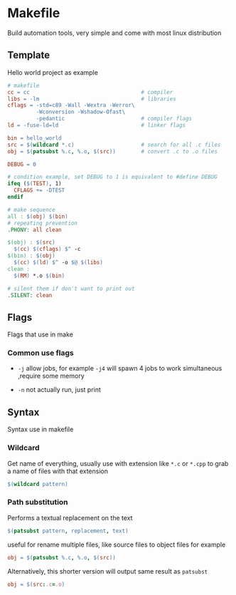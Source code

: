 # Makefile

Build automation tools, very simple and come with most linux distribution

## Template

Hello world project as example

```makefile
# makefile 
cc = cc                                   # compiler
libs = -lm                                # libraries
cflags = -std=c89 -Wall -Wextra -Werror\
         -Wconversion -Wshadow-Ofast\
         -pedantic                        # compiler flags
ld = -fuse-ld=ld                          # linker flags

bin = hello_world
src = $(wildcard *.c)                     # search for all .c files
obj = $(patsubst %.c, %.o, $(src))        # convert .c to .o files

DEBUG = 0

# condition example, set DEBUG to 1 is equivalent to #define DEBUG
ifeq ($(TEST), 1)
  CFLAGS += -DTEST
endif

# make sequence
all : $(obj) $(bin)
# repeating prevention
.PHONY: all clean                         

$(obj) : $(src)
  $(cc) $(cflags) $^ -c
$(bin) : $(obj)
  $(cc) $(ld) $^ -o $@ $(libs)
clean :
  $(RM) *.o $(bin)

# silent them if don't want to print out
.SILENT: clean  
```

## Flags

Flags that use in make

### Common use flags

- ```-j``` allow jobs, for example ```-j4``` will spawn 4 jobs to work simultaneous ,require some memory

- ```-n``` not actually run, just print


## Syntax

Syntax use in makefile

### Wildcard

Get name of everything, usually use with extension like ```*.c``` or ```*.cpp``` to grab a name of files with that extension

```makefile
$(wildcard pattern)
```

### Path substitution

Performs a textual replacement on the text 

```makefile
$(patsubst pattern, replacement, text)
```

useful for rename multiple files, like source files to object files for example

```makefile
obj = $(patsubst %.c, %.o, $(src))
```

Alternatively, this shorter version will output same result as ```patsubst```

```makefile
obj = $(src:.c=.o)
```

